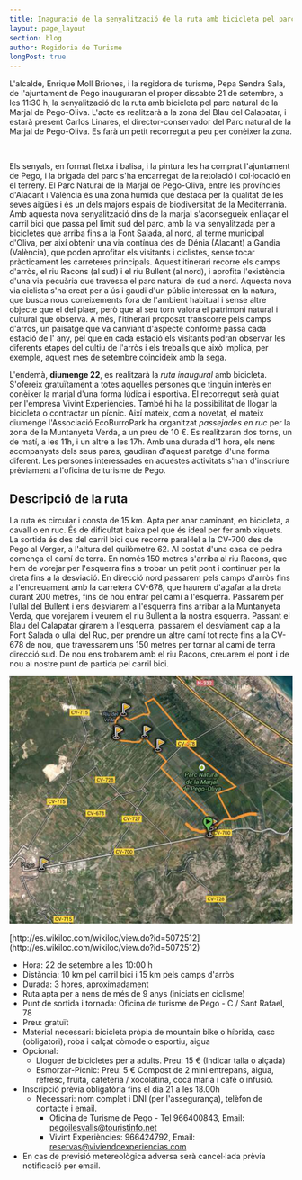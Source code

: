 ```yaml
---
title: Inaguració de la senyalització de la ruta amb bicicleta pel parc natural de la marjal Pego-Oliva
layout: page_layout
section: blog
author: Regidoria de Turisme
longPost: true
---
```

L'alcalde, Enrique Moll Briones, i la regidora de turisme, Pepa Sendra Sala, de l'ajuntament de Pego inauguraran el proper dissabte 21 de setembre, a les 11:30 h, la senyalització de la ruta amb bicicleta pel parc natural de la Marjal de Pego-Oliva. L'acte es realitzarà a la zona del Blau del Calapatar, i estarà present Carlos Linares, el director-conservador del Parc natural de la Marjal de Pego-Oliva. Es farà un petit recorregut a peu per conèixer la zona.

<div id="extended">&nbsp;</div>

Els senyals, en format fletxa i balisa, i la pintura les ha comprat l'ajuntament de Pego, i la brigada del parc s'ha encarregat de la retolació i col·locació en el terreny.
El Parc Natural de la Marjal de Pego-Oliva, entre les províncies d'Alacant i València és una zona humida que destaca per la qualitat de les seves aigües i és un dels majors espais de biodiversitat de la Mediterrània.
Amb aquesta nova senyalització dins de la marjal s'aconsegueix enllaçar el carril bici que passa pel límit sud del parc, amb la via senyalitzada per a bicicletes que arriba fins a la Font Salada, al nord, al terme municipal d'Oliva, per així obtenir una via contínua des de Dénia (Alacant) a Gandia (València), que poden aprofitar els visitants i ciclistes, sense tocar pràcticament les carreteres principals. Aquest itinerari recorre els camps d'arròs, el riu Racons (al sud) i el riu Bullent (al nord), i aprofita l'existència d'una via pecuària que travessa el parc natural de sud a nord.
Aquesta nova via ciclista s'ha creat per a ús i gaudi d'un públic interessat en la natura, que busca nous coneixements fora de l'ambient habitual i sense altre objecte que el del plaer, però que al seu torn valora el patrimoni natural i cultural que observa.
A més, l'itinerari proposat transcorre pels camps d'arròs, un paisatge que va canviant d'aspecte conforme passa cada estació de l' any, pel que en cada estació els visitants podran observar les diferents etapes del cultiu de l'arròs i els treballs que això implica, per exemple, aquest mes de setembre coincideix amb la sega.

L'endemà, **diumenge 22**, es realitzarà la *ruta inaugural* amb bicicleta. S'ofereix gratuïtament a totes aquelles persones que tinguin interès en conèixer la marjal d'una forma lúdica i esportiva. El recorregut serà guiat per l'empresa Vivint Experiències. També hi ha la possibilitat de llogar la bicicleta o contractar un pícnic.
Així mateix, com a novetat, el mateix diumenge l'Associació EcoBurroPark ha organitzat *passejades en ruc* per la zona de la Muntanyeta Verda, a un preu de 10 €. Es realitzaran dos torns, un de matí, a les 11h, i un altre a les 17h. Amb una durada d'1 hora, els nens acompanyats dels seus pares, gaudiran d'aquest paratge d'una forma diferent.
Les persones interessades en aquestes activitats s'han d'inscriure prèviament a l'oficina de turisme de Pego.

## Descripció de la ruta

La ruta és circular i consta de 15 km.
Apta per anar caminant, en bicicleta, a cavall o en ruc.
És de dificultat baixa pel que és ideal per fer amb xiquets.
La sortida és des del carril bici que recorre paral·lel a la CV-700 des de Pego al Verger, a l'altura del quilòmetre 62. Al costat d'una casa de pedra comença el camí de terra. En només 150 metres s'arriba al riu Racons, que hem de vorejar per l'esquerra fins a trobar un petit pont i continuar per la dreta fins a la desviació. En direcció nord passarem pels camps d'arròs fins a l'encreuament amb la carretera CV-678, que haurem d'agafar a la dreta durant 200 metres, fins de nou entrar pel camí a l'esquerra. Passarem per l'ullal del Bullent i ens desviarem a l'esquerra fins arribar a la Muntanyeta Verda, que vorejarem i veurem el riu Bullent a la nostra esquerra. Passant el Blau del Calapatar girarem a l'esquerra, passarem el desviament cap a la Font Salada o ullal del Ruc, per prendre un altre camí tot recte fins a la CV-678 de nou, que travessarem uns 150 metres per tornar al camí de terra direcció sud. De nou ens trobarem amb el riu Racons, creuarem el pont i de nou al nostre punt de partida pel carril bici.

<div class="slanone-image center">
    <img src="/images/news/20130920-ruta-bicicleta-marjal-pego-oliva.jpg" alt="Mapa ruta en bicicleta per la marja Pego Oliva">
</div>

<p class="center" markdown="1">[http://es.wikiloc.com/wikiloc/view.do?id=5072512](http://es.wikiloc.com/wikiloc/view.do?id=5072512)</p>

* Hora: 22 de setembre a les 10:00 h
* Distància: 10 km pel carril bici i 15 km pels camps d'arròs
* Durada: 3 hores, aproximadament
* Ruta apta per a nens de més de 9 anys (iniciats en ciclisme)
* Punt de sortida i tornada: Oficina de turisme de Pego - C / Sant Rafael, 78
* Preu: gratuït
* Material necessari: bicicleta pròpia de mountain bike o híbrida, casc (obligatori), roba i calçat còmode o esportiu, aigua
* Opcional:
   * Lloguer de bicicletes per a adults. Preu: 15 € (Indicar talla o alçada)
   * Esmorzar-Picnic: Preu: 5 € Compost de 2 mini entrepans, aigua, refresc, fruita, cafeteria / xocolatina, coca maria i cafè o infusió.
* Inscripció prèvia obligatòria fins el dia 21 a les 18.00h
   * Necessari: nom complet i DNI (per l'assegurança), telèfon de contacte i email.
      * Oficina de Turisme de Pego - Tel 966400843, Email: pegoilesvalls@touristinfo.net
       * Vivint Experiències: 966424792, Email: reservas@viviendoexperiencias.com
* En cas de previsió metereològica adversa serà cancel·lada prèvia notificació per email.
